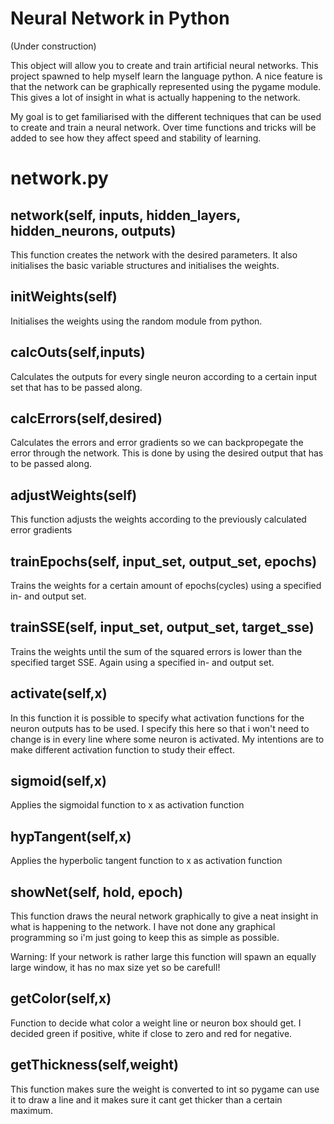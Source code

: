 Neural Network in Python
========================
(Under construction)

This object will allow you to create and train artificial neural networks. This project spawned to help myself learn the language python.
A nice feature is that the network can be graphically represented using the pygame module. This gives a lot of insight in what is actually happening to the network.

My goal is to get familiarised with the different techniques that can be used to create and train a neural network. 
Over time functions and tricks will be added to see how they affect speed and stability of learning.



network.py
==========

network(self, inputs, hidden_layers, hidden_neurons, outputs)
-------------------------------------------------------------
This function creates the network with the desired parameters.
It also initialises the basic variable structures and initialises the weights.

initWeights(self)
-----------------
Initialises the weights using the random module from python.

calcOuts(self,inputs)
---------------------
Calculates the outputs for every single neuron according to a certain input set that has to be passed along.

calcErrors(self,desired)
------------------------
Calculates the errors and error gradients so we can backpropegate the error through the network. This is done by using the desired output that has to be passed along.

adjustWeights(self)
-------------------
This function adjusts the weights according to the previously calculated error gradients

trainEpochs(self, input_set, output_set, epochs)
------------------------------------------------
Trains the weights for a certain amount of epochs(cycles) using a specified in- and output set.

trainSSE(self, input_set, output_set, target_sse)
-------------------------------------------------
Trains the weights until the sum of the squared errors is lower than the specified target SSE. Again using a specified in- and output set.

activate(self,x)
----------------
In this function it is possible to specify what activation functions for the neuron outputs has to be used. I specify this here so that i won't need to change is in every line where some neuron is activated.
My intentions are to make different activation function to study their effect.

sigmoid(self,x)
---------------
Applies the sigmoidal function to x as activation function

hypTangent(self,x)
------------------
Applies the hyperbolic tangent function to x as activation function

showNet(self, hold, epoch)
--------------------------
This function draws the neural network graphically to give a neat insight in what is happening to the network.
I have not done any graphical programming so i'm just going to keep this as simple as possible. 

Warning: If your network is rather large this function will spawn an equally large window, it has no max size yet so be carefull!

getColor(self,x)
----------------
Function to decide what color a weight line or neuron box should get.
I decided green if positive, white if close to zero and red for negative.

getThickness(self,weight)
-------------------------
This function makes sure the weight is converted to int so pygame can use it to draw a line and it makes sure it cant get thicker than a certain maximum.